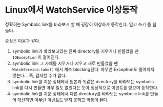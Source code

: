 # Linux에서 WatchService 이상동작

정확히는 Symbolic link를 바라보게 할 때 굉장히 이상하게 동작한다.  믿고 쓰기 좀 힘들다...

증상은 다음과 같다.

1. symbolic link가 바라보고있는 진짜 directory를 지우거나 만들었을 땐 `IOException` 이 떨어진다.
2. symbolic link 그 자체를 지우거나 지우고 새로 만들었을 땐 `WatchService.take()` 에서 계속 blocking된다. 아무런 Exception도 떨어지지 않는다... 즉, 감지할 수가 없다.
3. symbolic link를 지운 상태에서 원본과 똑같은 directory를 바라보는 symbolic link를 다시 만들면 아무 일도 없었다는 듯이 정상적으로 이벤트를 받으며 동작한다.
4. symbolic link를 지운 상태에서 다른 directory를 바라보는 symbolic link를 만들어 대신하면 아무런 이벤트도 받지 못하고 먹통이 된다.



